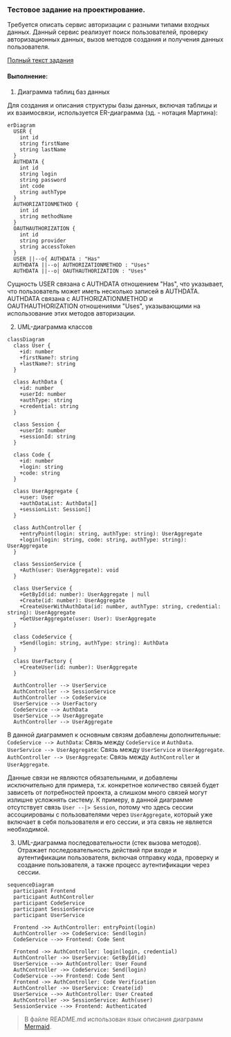 ### Тестовое задание на проектирование.
Требуется описать сервис авторизации с разными типами входных данных.
Данный сервис реализует поиск пользователей, проверку авторизационных данных, вызов методов создания и получения данных пользователя. 

[Полный текст задания](https://docs.google.com/document/d/1AB2b8yiZ3sNgbkdMpDuEq2hr2H4xuQIRabNuO6oOlOY/) 

#### Выполнение:

1. Диаграмма таблиц баз данных

Для создания и описания структуры базы данных, включая таблицы и их взаимосвязи, используется ER-диаграмма (зд. - нотация Мартина): 

```mermaid
erDiagram
  USER {
    int id
    string firstName
    string lastName
  }
  AUTHDATA {
    int id
    string login
    string password
    int code
    string authType
  }
  AUTHORIZATIONMETHOD {
    int id
    string methodName
  }
  OAUTHAUTHORIZATION {
    int id
    string provider
    string accessToken
  }
  USER ||--o{ AUTHDATA : "Has"
  AUTHDATA ||--o| AUTHORIZATIONMETHOD : "Uses"
  AUTHDATA ||--o| OAUTHAUTHORIZATION : "Uses"
```

Сущность USER связана с AUTHDATA отношением "Has", что указывает, что пользователь может иметь несколько записей в AUTHDATA.
AUTHDATA связана с AUTHORIZATIONMETHOD и OAUTHAUTHORIZATION отношениями "Uses", указывающими на использование этих методов авторизации.



2. UML-диаграмма классов
```mermaid
classDiagram
  class User {
    +id: number
    +firstName?: string
    +lastName?: string
  }

  class AuthData {
    +id: number
    +userId: number
    +authType: string
    +credential: string
  }

  class Session {
    +userId: number
    +sessionId: string
  }

  class Code {
    +id: number
    +login: string
    +code: string
  }

  class UserAggregate {
    +user: User
    +authDataList: AuthData[]
    +sessionList: Session[]
  }

  class AuthController {
    +entryPoint(login: string, authType: string): UserAggregate
    +login(login: string, code: string, authType: string): UserAggregate
  }

  class SessionService {
    +Auth(user: UserAggregate): void
  }

  class UserService {
    +GetById(id: number): UserAggregate | null
    +Create(id: number): UserAggregate
    +CreateUserWithAuthData(id: number, authType: string, credential: string): UserAggregate
    +GetUserAggregate(user: User): UserAggregate
  }

  class CodeService {
    +Send(login: string, authType: string): AuthData
  }

  class UserFactory {
    +CreateUser(id: number): UserAggregate
  }

  AuthController --> UserService
  AuthController --> SessionService
  AuthController --> CodeService
  UserService --> UserFactory
  CodeService --> AuthData
  UserService --> UserAggregate
  AuthController --> UserAggregate

```

В данной диаграммеп к основным связям добавлены дополнительные:
`CodeService --> AuthData`: Связь между `CodeService` и `AuthData`.
`UserService --> UserAggregate`: Связь между `UserService` и `UserAggregate`.
`AuthController --> UserAggregate`: Связь между `AuthController` и `UserAggregate`.


Данные связи не являются обязательными, и добавлены исключительно для примера, т.к. конкретное количество связей будет зависеть от потребностей проекта, а слишком много связей могут излишне усложнять систему. 
К примеру, в данной диаграмме отсутствует связь `User --|> Session`, потому что здесь сессии ассоциированы с пользователями через `UserAggregate`, который уже включает в себя пользователя и его сессии, и эта связь не является необходимой.



3. UML-диаграмма последовательности (стек вызова методов). 
Отражает последовательность действий при входе и аутентификации пользователя, включая отправку кода, проверку и создание пользователя, а также процесс аутентификации через сессии.


```mermaid
sequenceDiagram
  participant Frontend
  participant AuthController
  participant CodeService
  participant SessionService
  participant UserService

  Frontend ->> AuthController: entryPoint(login)
  AuthController ->> CodeService: Send(login)
  CodeService -->> Frontend: Code Sent

  Frontend ->> AuthController: login(login, credential)
  AuthController ->> UserService: GetById(id)
  UserService -->> AuthController: User Found
  AuthController ->> CodeService: Send(login)
  CodeService -->> Frontend: Code Sent
  Frontend ->> AuthController: Code Verification
  AuthController ->> UserService: Create(id)
  UserService -->> AuthController: User Created
  AuthController ->> SessionService: Auth(user)
  SessionService -->> Frontend: Authenticated
```

> В файле README.md использован язык описания диаграмм [Mermaid](https://mermaid.js.org/).
